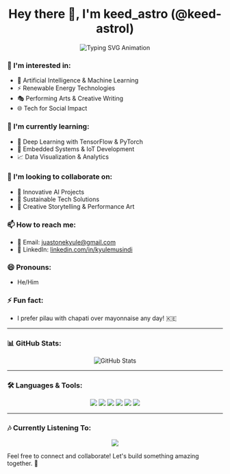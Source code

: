 <h1 align="center">Hey there 👋, I'm keed_astro (@keed-astrol)</h1>

<p align="center">
  <img src="https://readme-typing-svg.herokuapp.com?font=Fira+Code&size=24&pause=2000&color=F7A41D&center=true&vCenter=true&width=700&lines=👨‍💻+Electrical+%26+Computer+Engineering+Student;🌍+From+Kenya%2C+based+in+Philly;🎭+Poet+%7C+Actor+%7C+AI+Enthusiast;🎶+Afrobeats+%7C+Hans+Zimmer+%7C+Eminem;🧹+Tidy+%7C+Early+Riser+%7C+Deep+Thinker;👨‍💻+Electronics+Hobbyist+%7C+Arduino+%7C+ESP+%7C+Jetson+Nano;⚙️+Control+Systems+%7C+Embedded+Systems" alt="Typing SVG Animation" />
</p>


### 👀 I'm interested in:
- 🤖 Artificial Intelligence & Machine Learning
- ⚡ Renewable Energy Technologies
- 🎭 Performing Arts & Creative Writing
- 🌐 Tech for Social Impact

### 🌱 I'm currently learning:
- 🧠 Deep Learning with TensorFlow & PyTorch
- 🔌 Embedded Systems & IoT Development
- 📈 Data Visualization & Analytics

### 💞️ I'm looking to collaborate on:
- 🧪 Innovative AI Projects
- 🌿 Sustainable Tech Solutions
- 🎤 Creative Storytelling & Performance Art

### 📫 How to reach me:
- 📧 Email: [juastonekyule@gmail.com](mailto:juastonekyule@gmail.com)
- 💼 LinkedIn: [linkedin.com/in/kyulemusindi](https://www.linkedin.com/in/musindi-kyule-juastone-astro)


### 😄 Pronouns:
- He/Him

### ⚡ Fun fact:
- I prefer pilau with chapati over mayonnaise any day! 🇰🇪

---

### 📊 GitHub Stats:

<p align="center">
  <img src="https://github-readme-stats.vercel.app/api?username=keed-astrol&show_icons=true&theme=radical" alt="GitHub Stats" />
</p>

---

### 🛠️ Languages & Tools:

<p align="center">
  <img src="https://img.shields.io/badge/-Python-3776AB?style=flat-square&logo=python&logoColor=white" />
  <img src="https://img.shields.io/badge/-C++-00599C?style=flat-square&logo=c%2B%2B&logoColor=white" />
  <img src="https://img.shields.io/badge/-TensorFlow-FF6F00?style=flat-square&logo=tensorflow&logoColor=white" />
  <img src="https://img.shields.io/badge/-PyTorch-EE4C2C?style=flat-square&logo=pytorch&logoColor=white" />
  <img src="https://img.shields.io/badge/-Git-F05032?style=flat-square&logo=git&logoColor=white" />
  <img src="https://img.shields.io/badge/-Linux-FCC624?style=flat-square&logo=linux&logoColor=black" />
</p>

---

### 🎶 Currently Listening To:

<p align="center">
  <a href="https://open.spotify.com/user/31oiz77vdaazaa4yx5wwckv4zg4e?si=6aa27ac425294a21">
    <img src="https://spotify-github-profile.kittinanx.com/api/view.svg?uid=31oiz77vdaazaa4yx5wwckv4zg4e&redirect=true][https://spotify-github-profile.kittinanx.com/api/view.svg?uid=31oiz77vdaazaa4yx5wwckv4zg4e&cover_image=true&theme=default&show_offline=true&background_color=121212&interchange=true)" />
  </a>
</p>



Feel free to connect and collaborate! Let's build something amazing together. 🚀
